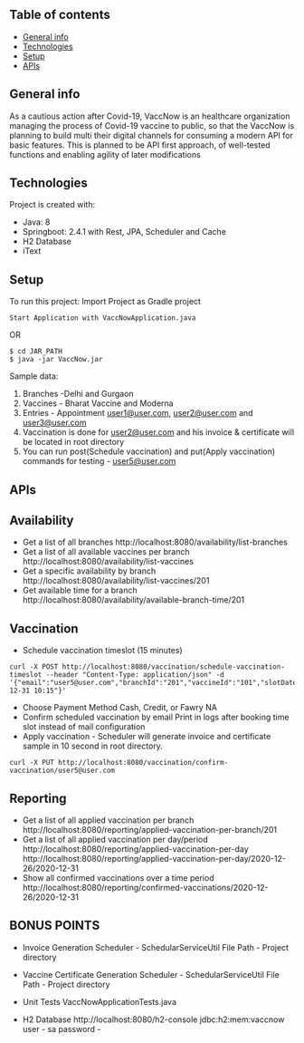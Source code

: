 

## Table of contents
* [General info](#general-info)
* [Technologies](#technologies)
* [Setup](#setup)
* [APIs](#apis)

## General info
As a cautious action after Covid-19, VaccNow is an healthcare organization managing the process of Covid-19 vaccine to public,
so that the VaccNow is planning to build multi their digital channels for consuming a modern API for basic features. This is
planned to be API first approach, of well-tested functions and enabling agility of later modifications
	
## Technologies
Project is created with:
* Java: 8
* Springboot: 2.4.1 with Rest, JPA, Scheduler and Cache
* H2 Database
* iText
	
## Setup
To run this project:
Import Project as Gradle project
```
Start Application with VaccNowApplication.java
```
OR

```
$ cd JAR_PATH
$ java -jar VaccNow.jar 
```
Sample data:
 1. Branches  -Delhi and Gurgaon
 2. Vaccines  - Bharat Vaccine and Moderna
 3. Entries - Appointment user1@user.com, user2@user.com and user3@user.com
 4. Vaccination is done for user2@user.com and his invoice & certificate will be located in root directory
 5. You can run post(Schedule vaccination) and put(Apply vaccination) commands for testing - user5@user.com


## APIs

## Availability

 * Get a list of all branches
http://localhost:8080/availability/list-branches
 * Get a list of all available vaccines per branch
http://localhost:8080/availability/list-vaccines
 * Get a specific availability by branch
http://localhost:8080/availability/list-vaccines/201
 * Get available time for a branch
http://localhost:8080/availability/available-branch-time/201

## Vaccination

 * Schedule vaccination timeslot (15 minutes)
```
curl -X POST http://localhost:8080/vaccination/schedule-vaccination-timeslot --header "Content-Type: application/json" -d '{"email":"user5@user.com","branchId":"201","vaccineId":"101","slotDate":"2020-12-31 10:15"}'
```
 * Choose Payment Method Cash, Credit, or Fawry
NA
 * Confirm scheduled vaccination by email
Print in logs after booking time slot instead of mail configuration
 * Apply vaccination - Scheduler will generate invoice and certificate sample in 10 second in root directory.
```
curl -X PUT http://localhost:8080/vaccination/confirm-vaccination/user5@user.com
```

## Reporting
 * Get a list of all applied vaccination per branch
http://localhost:8080/reporting/applied-vaccination-per-branch/201
 * Get a list of all applied vaccination per day/period
http://localhost:8080/reporting/applied-vaccination-per-day
http://localhost:8080/reporting/applied-vaccination-per-day/2020-12-26/2020-12-31
 * Show all confirmed vaccinations over a time period 
http://localhost:8080/reporting/confirmed-vaccinations/2020-12-26/2020-12-31

## BONUS POINTS
 * Invoice Generation
Scheduler - SchedularServiceUtil
File Path - Project directory

 * Vaccine Certificate Generation
Scheduler - SchedularServiceUtil
File Path - Project directory

 * Unit Tests
VaccNowApplicationTests.java

 * H2 Database
 http://localhost:8080/h2-console
 jdbc:h2:mem:vaccnow
 user - sa
 password - 

